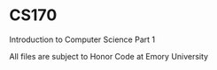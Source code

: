 # CS170
Introduction to Computer Science Part 1

All files are subject to Honor Code at Emory University
